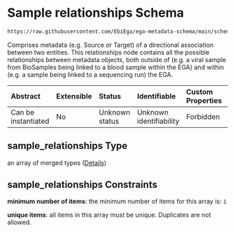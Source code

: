 # Sample relationships Schema

```txt
https://raw.githubusercontent.com/EbiEga/ega-metadata-schema/main/schemas/EGA.sample.json#/properties/sample_relationships
```

Comprises metadata (e.g. Source or Target) of a directional association between two entities. This relationships node contains all the possible relationships between metadata objects, both outside of (e.g. a viral sample from BioSamples being linked to a blood sample within the EGA) and within (e.g. a sample being linked to a sequencing run) the EGA.

| Abstract            | Extensible | Status         | Identifiable            | Custom Properties | Additional Properties | Access Restrictions | Defined In                                                                   |
| :------------------ | :--------- | :------------- | :---------------------- | :---------------- | :-------------------- | :------------------ | :--------------------------------------------------------------------------- |
| Can be instantiated | No         | Unknown status | Unknown identifiability | Forbidden         | Forbidden             | none                | [EGA.sample.json\*](../../../schemas/EGA.sample.json "open original schema") |

## sample\_relationships Type

an array of merged types ([Details](ega-17-properties-sample-relationships-items.md))

## sample\_relationships Constraints

**minimum number of items**: the minimum number of items for this array is: `1`

**unique items**: all items in this array must be unique. Duplicates are not allowed.
